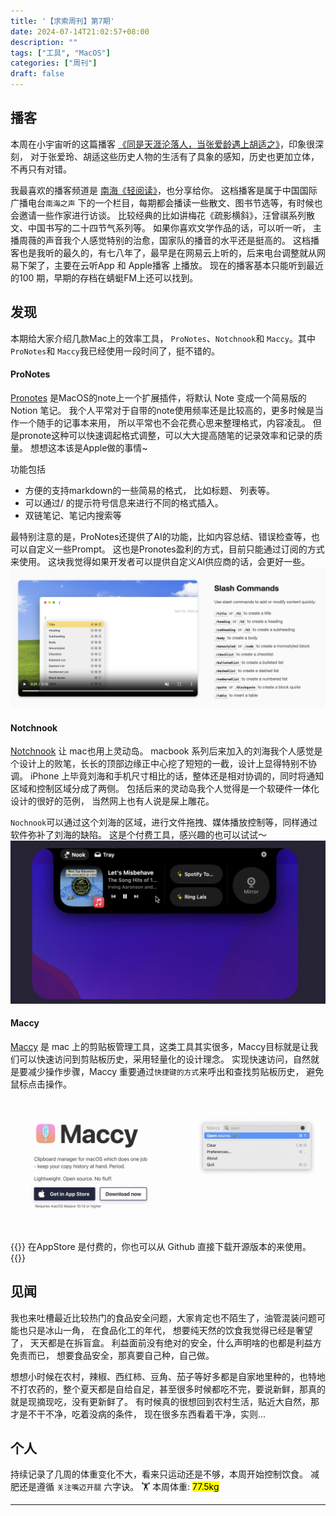```yaml
---
title: '【求索周刊】第7期'
date: 2024-07-14T21:02:57+08:00
description: ""
tags: ["工具", "MacOS"]
categories: ["周刊"]
draft: false
---
```


## 播客
本周在小宇宙听的这篇播客 [《同是天涯沦落人，当张爱龄遇上胡适之》](https://www.xiaoyuzhoufm.com/episode/6686496b0bc5d7cc70c2bc19)，印象很深刻， 对于张爱玲、胡适这些历史人物的生活有了具象的感知，历史也更加立体，不再只有对错。 

我最喜欢的播客频道是 [南海《轻阅读》](https://vscs.cri.cn/program/reading)，也分享给你。 这档播客是属于中国国际广播电台`南海之声` 下的一个栏目，每期都会播读一些散文、图书节选等，有时候也会邀请一些作家进行访谈。 比较经典的比如讲梅花《疏影横斜》，汪曾祺系列散文、中国书写的二十四节气系列等。 如果你喜欢文学作品的话，可以听一听， 主播周薇的声音我个人感觉特别的治愈，国家队的播音的水平还是挺高的。 这档播客也是我听的最久的，有七八年了，最早是在网易云上听的，后来电台调整就从网易下架了，主要在云听App 和 Apple播客 上播放。 现在的播客基本只能听到最近的100 期，早期的存档在蜻蜓FM上还可以找到。 

## 发现
本期给大家介绍几款Mac上的效率工具， `ProNotes`、`Notchnook`和 `Maccy`。其中 `ProNotes`和 `Maccy`我已经使用一段时间了，挺不错的。

#### ProNotes
[Pronotes](https://www.pronotes.app/) 是MacOS的note上一个扩展插件，将默认 Note 变成一个简易版的 Notion 笔记。 我个人平常对于自带的note使用频率还是比较高的，更多时候是当作一个随手的记事本来用， 所以平常也不会花费心思来整理格式，内容凌乱。 但是pronote这种可以快速调起格式调整，可以大大提高随笔的记录效率和记录的质量。 想想这本该是Apple做的事情~  

功能包括
- 方便的支持markdown的一些简易的格式， 比如标题、 列表等。
- 可以通过/ 的提示符号信息来进行不同的格式插入。 
- 双链笔记、笔记内搜索等

最特别注意的是，ProNotes还提供了AI的功能，比如内容总结、错误检查等，也可以自定义一些Prompt。 这也是Pronotes盈利的方式，目前只能通过订阅的方式来使用。 这块我觉得如果开发者可以提供自定义AI供应商的话，会更好一些。
![pronotes](./pronotes.png)



#### Notchnook
[Notchnook](https://lo.cafe/notchnook) 让 mac也用上灵动岛。 macbook 系列后来加入的刘海我个人感觉是个设计上的败笔，长长的顶部边缘正中心挖了短短的一截，设计上显得特别不协调。 iPhone 上毕竟刘海和手机尺寸相比的话，整体还是相对协调的，同时将通知区域和控制区域分成了两侧。 包括后来的灵动岛我个人觉得是一个软硬件一体化设计的很好的范例， 当然网上也有人说是屎上雕花。

`Nochnook`可以通过这个刘海的区域，进行文件拖拽、媒体播放控制等，同样通过软件弥补了刘海的缺陷。 这是个付费工具，感兴趣的也可以试试～
![notchnook](./notchnook.png)



#### Maccy
[Maccy](https://maccy.app/) 是 mac 上的剪贴板管理工具，这类工具其实很多，Maccy目标就是让我们可以快速访问到剪贴板历史，采用轻量化的设计理念。 实现快速访问，自然就是要减少操作步骤，Maccy 重要通过`快捷键的方式`来呼出和查找剪贴板历史， 避免鼠标点击操作。

![maccy](./maccy.png)

{{<alert>}} 在AppStore 是付费的，你也可以从 Github 直接下载开源版本的来使用。 {{</alert>}}


## 见闻
我也来吐槽最近比较热门的食品安全问题，大家肯定也不陌生了，油管混装问题可能也只是冰山一角， 在食品化工的年代， 想要纯天然的饮食我觉得已经是奢望了， 天天都是在拆盲盒。 利益面前没有绝对的安全，什么声明啥的也都是利益方免责而已， 想要食品安全，那真要自己种，自己做。 

想想小时候在农村，辣椒、西红柿、豆角、茄子等好多都是自家地里种的，也特地不打农药的，整个夏天都是自给自足，甚至很多时候都吃不完，要说新鲜，那真的就是现摘现吃，没有更新鲜了。 有时候真的很想回到农村生活，贴近大自然，那才是不干不净，吃着没病的条件， 现在很多东西看着干净，实则...

## 个人

持续记录了几周的体重变化不大，看来只运动还是不够，本周开始控制饮食。 减肥还是遵循 `关注嘴迈开腿`  六字诀。
🏋️ 本周体重: <mark> 77.5kg </mark>

---